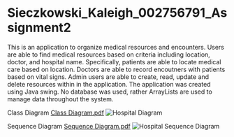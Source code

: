 # Sieczkowski_Kaleigh_002756791_Assignment2

This is an application to organize medical resources and encounters. Users are able to find medical resources based on criteria including location, doctor, and hospital name. Specifically, patients are able to locate medical care based on location. Doctors are able to record encoutners with patients based on vital signs. Admin users are able to create, read, update and delete resources within in the application. The application was created using Java swing. No database was used, rather ArrayLists are used to manage data throughout the system.



Class Diagram
[Class Diagram.pdf](https://github.com/K-Sieczkowski/Sieczkowski_Kaleigh_002756791_Assignment2/files/9897698/Class.Diagram.pdf)
![Hospital Diagram](https://user-images.githubusercontent.com/98202905/198923250-a9247df6-85a9-4659-8dd4-b3ca499626c9.png)





Sequence Diagram [Sequence Diagram.pdf](https://github.com/K-Sieczkowski/Sieczkowski_Kaleigh_002756791_Assignment2/files/9897692/Sequence.Diagram.pdf)
![Hospital Sequence Diagram](https://user-images.githubusercontent.com/98202905/198923121-91c17d3d-3263-4a73-bb47-1b57c922ff30.png)
